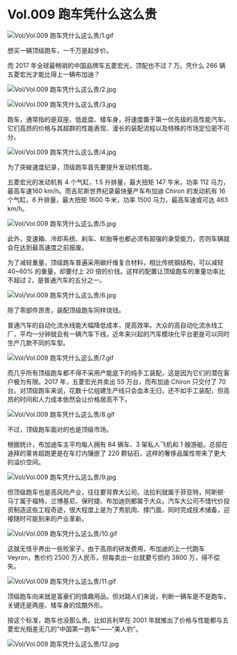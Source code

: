 # Vol.009 跑车凭什么这么贵

![Vol/Vol.009 跑车凭什么这么贵/1.gif](https://cdn.jsdelivr.net/gh/ipaperclip-icu/static/image/文字稿/Vol/Vol.009%20跑车凭什么这么贵/1.gif)

想买一辆顶级跑车，一千万是起步价。

而 2017 年全球最畅销的中国品牌车五菱宏光，顶配也不过 7 万。凭什么 266 辆五菱宏光才能比得上一辆布加迪？

![Vol/Vol.009 跑车凭什么这么贵/2.jpg](https://cdn.jsdelivr.net/gh/ipaperclip-icu/static/image/文字稿/Vol/Vol.009%20跑车凭什么这么贵/2.jpg)

![Vol/Vol.009 跑车凭什么这么贵/3.jpg](https://cdn.jsdelivr.net/gh/ipaperclip-icu/static/image/文字稿/Vol/Vol.009%20跑车凭什么这么贵/3.jpg)

跑车，通常指的是双座、低底盘、矮车身，将速度置于第一优先级的高性能汽车。它们高昂的价格与其超群的性能表现、漫长的装配流程以及特殊的市场定位密不可分。

![Vol/Vol.009 跑车凭什么这么贵/4.jpg](https://cdn.jsdelivr.net/gh/ipaperclip-icu/static/image/文字稿/Vol/Vol.009%20跑车凭什么这么贵/4.jpg)

为了突破速度纪录，顶级跑车首先要提升发动机性能。

五菱宏光的发动机有 4 个气缸，1.5 升排量，最大扭矩 147 牛米，功率 112 马力，最高车速160 km/h。而吉尼斯世界纪录最快量产车布加迪 Chiron 的发动机有 16 个气缸，8 升排量，最大扭矩 1600 牛米，功率 1500 马力，最高车速或可达 463 km/h。

![Vol/Vol.009 跑车凭什么这么贵/5.jpg](https://cdn.jsdelivr.net/gh/ipaperclip-icu/static/image/文字稿/Vol/Vol.009%20跑车凭什么这么贵/5.jpg)

此外，变速箱、冷却系统、刹车、轮胎等也都必须有超强的承受能力，否则车辆就会在达到最高速度之前报废。

为了减轻重量，顶级跑车普遍采用碳纤维复合材料，相比传统钢结构，可以减轻 40\~60% 的重量，却要付上 20 倍的价钱。这样的配置让顶级跑车的重量功率比不超过 2，是普通汽车的五分之一。

![Vol/Vol.009 跑车凭什么这么贵/6.jpg](https://cdn.jsdelivr.net/gh/ipaperclip-icu/static/image/文字稿/Vol/Vol.009%20跑车凭什么这么贵/6.jpg)

除了零部件昂贵，装配顶级跑车同样烧钱。

普通汽车的自动化流水线能大幅降低成本，提高效率。大众的高自动化流水线工厂，平均一分钟就会有一辆汽车下线，近年来兴起的汽车模块化平台更是可以同时生产几款不同的车型。

![Vol/Vol.009 跑车凭什么这么贵/7.gif](https://cdn.jsdelivr.net/gh/ipaperclip-icu/static/image/文字稿/Vol/Vol.009%20跑车凭什么这么贵/7.gif)

而几乎所有顶级跑车都不得不采用产能底下的纯手工装配，这是因为它们的潜在客户极为有限。2017 年，五菱宏光共卖出 55 万台，而布加迪 Chiron 只交付了 70 台。对顶级跑车来说，花数十亿组建生产线只会血本无归，还不如手工装配，但高昂的时间和人力成本依然会让价格居高不下。

![Vol/Vol.009 跑车凭什么这么贵/8.gif](https://cdn.jsdelivr.net/gh/ipaperclip-icu/static/image/文字稿/Vol/Vol.009%20跑车凭什么这么贵/8.gif)

不过，顶级跑车面对的也是顶级市场。

根据统计，布加迪车主平均每人拥有 84 辆车、3 架私人飞机和 1 艘游艇。总部在迪拜的莱肯超跑更是在车灯内镶嵌了 220 颗钻石，这样的奢侈品属性带来了更大的溢价空间。

![Vol/Vol.009 跑车凭什么这么贵/9.jpg](https://cdn.jsdelivr.net/gh/ipaperclip-icu/static/image/文字稿/Vol/Vol.009%20跑车凭什么这么贵/9.jpg)

但顶级跑车也是高风险产业，往往要背靠大公司。法拉利就属于菲亚特，阿斯顿·马丁属于福特，兰博基尼、保时捷、布加迪则都属于大众。汽车大公司不惜代价投资制造这些工程奇迹，很大程度上是为了秀肌肉、撑门面，同时完成技术储备，迎接随时可能到来的产业革新。

![Vol/Vol.009 跑车凭什么这么贵/10.gif](https://cdn.jsdelivr.net/gh/ipaperclip-icu/static/image/文字稿/Vol/Vol.009%20跑车凭什么这么贵/10.gif)

这就无怪乎养出一些败家子，由于高昂的研发费用，布加迪的上一代跑车 Veyron，售价约 2500 万人民币，但每卖出一台就要亏损约 3800 万，得不偿失。

![Vol/Vol.009 跑车凭什么这么贵/11.gif](https://cdn.jsdelivr.net/gh/ipaperclip-icu/static/image/文字稿/Vol/Vol.009%20跑车凭什么这么贵/11.gif)

顶级跑车向来就是富豪们的情趣用品。但对路人们来说，判断一辆车是不是跑车，关键还是两座、矮车身的炫酷外形。

按这个标准，跑车也没那么贵。比如吉利早在 2001 年就推出了价格与性能都与五菱宏光相差无几的“中国第一跑车”——“美人豹”。

![Vol/Vol.009 跑车凭什么这么贵/12.jpg](https://cdn.jsdelivr.net/gh/ipaperclip-icu/static/image/文字稿/Vol/Vol.009%20跑车凭什么这么贵/12.jpg)
